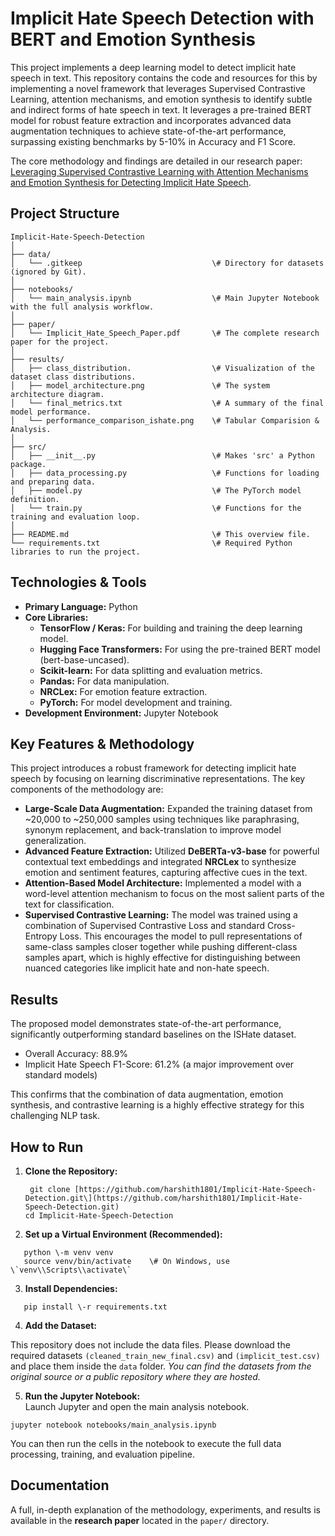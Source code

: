 # **Implicit Hate Speech Detection with BERT and Emotion Synthesis**

This project implements a deep learning model to detect implicit hate speech in text. This repository contains the code and resources for this by implementing a novel framework that leverages Supervised Contrastive Learning, attention mechanisms, and emotion synthesis to identify subtle and indirect forms of hate speech in text. It leverages a pre-trained BERT model for robust feature extraction and incorporates advanced data augmentation techniques to achieve state-of-the-art performance, surpassing existing benchmarks by 5-10% in Accuracy and F1 Score.

The core methodology and findings are detailed in our research paper: [Leveraging Supervised Contrastive Learning with Attention Mechanisms and Emotion Synthesis for Detecting Implicit Hate Speech](./paper/Implicit_Hate_Speech_Paper.pdf).

## **Project Structure**
```
Implicit-Hate-Speech-Detection 
│  
├── data/  
│   └── .gitkeep                             \# Directory for datasets (ignored by Git).  
│  
├── notebooks/  
│   └── main_analysis.ipynb                  \# Main Jupyter Notebook with the full analysis workflow.  
│  
├── paper/  
│   └── Implicit_Hate_Speech_Paper.pdf       \# The complete research paper for the project.  
│  
├── results/  
│   ├── class_distribution.                  \# Visualization of the dataset class distributions.  
│   ├── model_architecture.png               \# The system architecture diagram.  
│   └── final_metrics.txt                    \# A summary of the final model performance.
│   └── performance_comparison_ishate.png    \# Tabular Comparision & Analysis.  
│  
├── src/  
│   ├── __init__.py                          \# Makes 'src' a Python package.  
│   ├── data_processing.py                   \# Functions for loading and preparing data.  
│   ├── model.py                             \# The PyTorch model definition.  
│   └── train.py                             \# Functions for the training and evaluation loop.  
│  
├── README.md                                \# This overview file.  
└── requirements.txt                         \# Required Python libraries to run the project.
```

## **Technologies & Tools**

* **Primary Language:** Python  
* **Core Libraries:**  
  * **TensorFlow / Keras:** For building and training the deep learning model.  
  * **Hugging Face Transformers:** For using the pre-trained BERT model (bert-base-uncased).  
  * **Scikit-learn:** For data splitting and evaluation metrics.  
  * **Pandas:** For data manipulation.  
  * **NRCLex:** For emotion feature extraction.  
  * **PyTorch:** For model development and training.  
* **Development Environment:** Jupyter Notebook

## **Key Features & Methodology**

This project introduces a robust framework for detecting implicit hate speech by focusing on learning discriminative representations. The key components of the methodology are:

* **Large-Scale Data Augmentation:** Expanded the training dataset from \~20,000 to \~250,000 samples using techniques like paraphrasing, synonym replacement, and back-translation to improve model generalization.  
* **Advanced Feature Extraction:** Utilized **DeBERTa-v3-base** for powerful contextual text embeddings and integrated **NRCLex** to synthesize emotion and sentiment features, capturing affective cues in the text.  
* **Attention-Based Model Architecture:** Implemented a model with a word-level attention mechanism to focus on the most salient parts of the text for classification.  
* **Supervised Contrastive Learning:** The model was trained using a combination of Supervised Contrastive Loss and standard Cross-Entropy Loss. This encourages the model to pull representations of same-class samples closer together while pushing different-class samples apart, which is highly effective for distinguishing between nuanced categories like implicit hate and non-hate speech.

## **Results**

The proposed model demonstrates state-of-the-art performance, significantly outperforming standard baselines on the ISHate dataset.

* Overall Accuracy: 88.9%  
* Implicit Hate Speech F1-Score: 61.2% (a major improvement over standard models)

This confirms that the combination of data augmentation, emotion synthesis, and contrastive learning is a highly effective strategy for this challenging NLP task.

## 

## **How to Run**

1. **Clone the Repository:**  
   ```
    git clone [https://github.com/harshith1801/Implicit-Hate-Speech-Detection.git\](https://github.com/harshith1801/Implicit-Hate-Speech-Detection.git)  
   cd Implicit-Hate-Speech-Detection
   ```
2. **Set up a Virtual Environment (Recommended):**  
```
   python \-m venv venv  
   source venv/bin/activate    \# On Windows, use \`venv\\Scripts\\activate\`
```
3. **Install Dependencies:**  
```
   pip install \-r requirements.txt
```
4. **Add the Dataset:**

This repository does not include the data files. Please download the required datasets ```(cleaned_train_new_final.csv)``` and ```(implicit_test.csv)``` and place them inside the ```data``` folder. *You can find the datasets from the original source or a public repository where they are hosted.*

5. **Run the Jupyter Notebook:**  
   Launch Jupyter and open the main analysis notebook.
```
jupyter notebook notebooks/main_analysis.ipynb
```
You can then run the cells in the notebook to execute the full data processing, training, and evaluation pipeline.

## **Documentation**

A full, in-depth explanation of the methodology, experiments, and results is available in the **research paper** located in the `paper/` directory.

